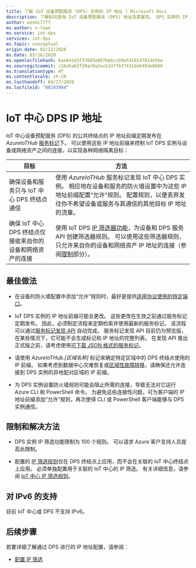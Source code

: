 ```yaml
---
title: 了解 IoT 设备预配服务 (DPS) 实例的 IP 地址 | Microsoft Docs
description: 了解如何查询 IoT 设备预配服务 (DPS) 地址及其属性。 DPS 实例的 IP 地址在某些情况下（例如灾难恢复或区域故障转移）可能会更改。
author: wesmc7777
ms.author: v-tawe
ms.service: iot-dps
services: iot-dps
ms.topic: conceptual
origin.date: 03/12/2020
ms.date: 03/16/2020
ms.openlocfilehash: 6ae642e5f37603e087bb6ccb9e541653f01de56e
ms.sourcegitcommit: c1ba5a62f30ac0a3acb337fb77431de6493e6096
ms.translationtype: HT
ms.contentlocale: zh-CN
ms.lasthandoff: 04/17/2020
ms.locfileid: "80243984"
---
```

# <a name="iot-hub-dps-ip-addresses"></a>IoT 中心 DPS IP 地址

IoT 中心设备预配服务 (DPS) 的公共终结点的 IP 地址前缀定期发布在 _AzureIoTHub_ [服务标记](../virtual-network/service-tags-overview.md)下。 可以使用这些 IP 地址前缀来控制 IoT DPS 实例与设备或网络资产之间的连接，以实现各种网络隔离目标：

| 目标 | 方法 |
|------|----------|
| 确保设备和服务只与 IoT 中心 DPS 终结点通信 | 使用 _AzureIoTHub_ 服务标记发现 IoT 中心 DPS 实例。 相应地在设备和服务的防火墙设置中为这些 IP 地址前缀配置“允许”规则。 配置规则，以便丢弃发往你不希望设备或服务与其通信的其他目标 IP 地址的流量。 |
| 确保 IoT 中心 DPS 终结点仅接收来自你的设备和网络资产的连接 | 使用 IoT DPS [IP 筛选器功能](iot-dps-ip-filtering.md)，为设备和 DPS 服务 API 创建筛选器规则。 可以使用这些筛选器规则，只允许来自你的设备和网络资产 IP 地址的连接（参阅[限制](#limitations-and-workarounds)部分）。 | 




## <a name="best-practices"></a>最佳做法

* 在设备的防火墙配置中添加“允许”规则时，最好是提供[适用协议使用的特定端口](../iot-hub/iot-hub-devguide-protocols.md#port-numbers)。

* IoT DPS 实例的 IP 地址前缀可能会更改。 这些更改在生效之前通过服务标记定期发布。 因此，必须制定流程来定期检索并使用最新的服务标记。 该流程可以通过[服务标记发现 API](../virtual-network/service-tags-overview.md#service-tags-on-premises) 自动完成。 服务标记发现 API 目前仍为预览版，在某些情况下，它可能不会生成标记和 IP 地址的完整列表。 在发现 API 推出正式版之前，请考虑使用[可下载 JSON 格式的服务标记](../virtual-network/service-tags-overview.md#discover-service-tags-by-using-downloadable-json-files)。 

* 请使用 *AzureIoTHub.[区域名称]* 标记来确定特定区域中的 DPS 终结点使用的 IP 前缀。 如果考虑到数据中心灾难恢复或[区域性故障转移](../iot-hub/iot-hub-ha-dr.md)，请确保还允许连接到 DPS 实例的异地配对区域的 IP 前缀。

* 为 DPS 实例设置防火墙规则可能会阻止所需的连接，导致无法对它运行 Azure CLI 和 PowerShell 命令。 为避免这些连接性问题，可为客户端的 IP 地址前缀添加“允许”规则，再次使得 CLI 或 PowerShell 客户端能够与 DPS 实例通信。  


## <a name="limitations-and-workarounds"></a>限制和解决方法

* DPS 实例 IP 筛选功能限制为 100 个规则。 可以请求 Azure 客户支持人员提高此限制。 

* 配置的 [IP 筛选规则](iot-dps-ip-filtering.md)仅在 DPS 终结点上应用，而不会在关联的 IoT 中心终结点上应用。 必须单独配置用于关联的 IoT 中心的 IP 筛选。 有关详细信息，请参阅 [IoT 中心 IP 筛选规则](../iot-hub/iot-hub-ip-filtering.md)。

## <a name="support-for-ipv6"></a>对 IPv6 的支持 

目前 IoT 中心或 DPS 不支持 IPv6。

## <a name="next-steps"></a>后续步骤

若要详细了解通过 DPS 进行的 IP 地址配置，请参阅：

* [配置 IP 筛选](iot-dps-ip-filtering.md)
